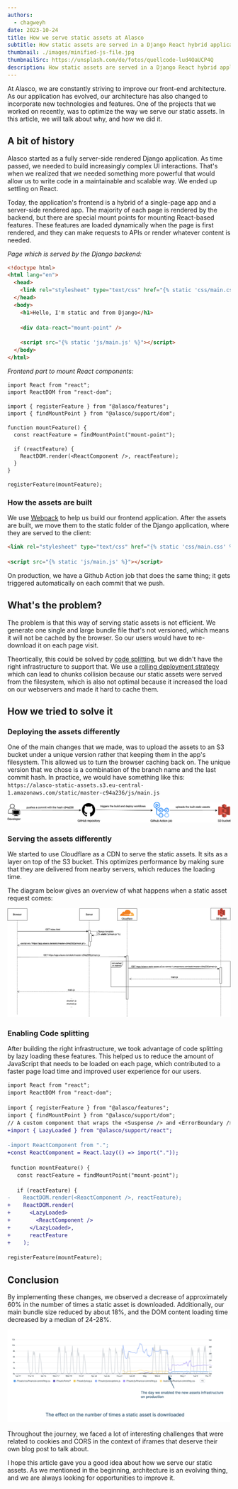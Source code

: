 ```yaml
---
authors:
  - chagweyh
date: 2023-10-24
title: How we serve static assets at Alasco
subtitle: How static assets are served in a Django React hybrid application.
thumbnail: ./images/minified-js-file.jpg
thumbnailSrc: https://unsplash.com/de/fotos/quellcode-lud4OaUCP4Q
description: How static assets are served in a Django React hybrid application.
---
```


At Alasco, we are constantly striving to improve our front-end architecture. As our application has evolved, our architecture has also changed to incorporate new technologies and features. One of the projects that we worked on recently, was to optimize the way we serve our static assets. In this article, we will talk about why, and how we did it.

## A bit of history

Alasco started as a fully server-side rendered Django application. As time passed, we needed to build increasingly complex UI interactions. That's when we realized that we needed something more powerful that would allow us to write code in a maintainable and scalable way. We ended up settling on React.

Today, the application's frontend is a hybrid of a single-page app and a server-side rendered app. The majority of each page is rendered by the backend, but there are special mount points for mounting React-based features. These features are loaded dynamically when the page is first rendered, and they can make requests to APIs or render whatever content is needed.

_Page which is served by the Django backend:_

```html
<!doctype html>
<html lang="en">
  <head>
    <link rel="stylesheet" type="text/css" href="{% static 'css/main.css' %}" />
  </head>
  <body>
    <h1>Hello, I'm static and from Django</h1>

    <div data-react="mount-point" />

    <script src="{% static 'js/main.js' %}"></script>
  </body>
</html>
```

_Frontend part to mount React components:_

```tsx
import React from "react";
import ReactDOM from "react-dom";

import { registerFeature } from "@alasco/features";
import { findMountPoint } from "@alasco/support/dom";

function mountFeature() {
  const reactFeature = findMountPoint("mount-point");

  if (reactFeature) {
    ReactDOM.render(<ReactComponent />, reactFeature);
  }
}

registerFeature(mountFeature);
```

### How the assets are built

We use [Webpack](https://webpack.js.org/) to help us build our frontend application. After the assets are built, we move them to the static folder of the Django application, where they are served to the client:

```html
<link rel="stylesheet" type="text/css" href="{% static 'css/main.css' %}" />

<script src="{% static 'js/main.js' %}"></script>
```

On production, we have a Github Action job that does the same thing; it gets triggered automatically on each commit that we push.

## What's the problem?

The problem is that this way of serving static assets is not efficient. We generate one single and large bundle file that's not versioned, which means it will not be cached by the browser. So our users would have to re-download it on each page visit.

Theortically, this could be solved by [code splitting](https://developer.mozilla.org/en-US/docs/Glossary/Code_splitting), but we didn't have the right infrastructure to support that. We use a [rolling deployment strategy](https://docs.aws.amazon.com/whitepapers/latest/overview-deployment-options/rolling-deployments.html) which can lead to chunks collision because our static assets were served from the filesystem, which is also not optimal because it increased the load on our webservers and made it hard to cache them.

## How we tried to solve it

### Deploying the assets differently

One of the main changes that we made, was to upload the assets to an S3 bucket under a unique version rather that keeping them in the app's filesystem. This allowed us to turn the browser caching back on. The unique version that we chose is a combination of the branch name and the last commit hash. In practice, we would have something like this: `https://alasco-static-assets.s3.eu-central-1.amazonaws.com/static/master-c94a236/js/main.js`

![The static assets build process](./images/build-process-static-assets.png)

### Serving the assets differently

We started to use Cloudflare as a CDN to serve the static assets. It sits as a layer on top of the S3 bucket. This optimizes performance by making sure that they are delivered from nearby servers, which reduces the loading time.

The diagram below gives an overview of what happens when a static asset request comes:

![The static assets workflow](./images/static-assets-workflow.png)

### Enabling Code splitting

After building the right infrastructure, we took advantage of code splitting by lazy loading these features. This helped us to reduce the amount of JavaScript that needs to be loaded on each page, which contributed to a faster page load time and improved user experience for our users.

```diff
import React from "react";
import ReactDOM from "react-dom";

import { registerFeature } from "@alasco/features";
import { findMountPoint } from "@alasco/support/dom";
// A custom component that wraps the <Suspense /> and <ErrorBoundary /> react components.
+import { LazyLoaded } from "@alasco/support/react";

-import ReactComponent from ".";
+const ReactComponent = React.lazy(() => import("."));

 function mountFeature() {
   const reactFeature = findMountPoint("mount-point");

   if (reactFeature) {
-    ReactDOM.render(<ReactComponent />, reactFeature);
+    ReactDOM.render(
+      <LazyLoaded>
+        <ReactComponent />
+      </LazyLoaded>,
+      reactFeature
+    );

registerFeature(mountFeature);
```

## Conclusion

By implementing these changes, we observed a decrease of approximately 60% in the number of times a static asset is downloaded. Additionally, our main bundle size reduced by about 18%, and the DOM content loading time decreased by a median of 24-28%.

![Resource download per view](./images/resource-download-per-view.png)

Throughout the journey, we faced a lot of interesting challenges that were related to cookies and CORS in the context of iframes that deserve their own blog post to talk about.

I hope this article gave you a good idea about how we serve our static assets. As we mentioned in the beginning, architecture is an evolving thing, and we are always looking for opportunities to improve it.
